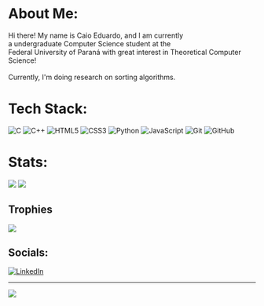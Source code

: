 # About Me:
Hi there! My name is Caio Eduardo, and I am currently<br>a undergraduate Computer Science student at the<br>Federal University of Paraná with great interest in Theoretical Computer Science!
<br><br>
Currently, I'm doing research on sorting algorithms.

# Tech Stack:
![C](https://img.shields.io/badge/c-%2300599C.svg?style=for-the-badge&logo=c&logoColor=white) ![C++](https://img.shields.io/badge/c++-%2300599C.svg?style=for-the-badge&logo=c%2B%2B&logoColor=white) ![HTML5](https://img.shields.io/badge/html5-%23E34F26.svg?style=for-the-badge&logo=html5&logoColor=white) ![CSS3](https://img.shields.io/badge/css3-%231572B6.svg?style=for-the-badge&logo=css3&logoColor=white) ![Python](https://img.shields.io/badge/python-3670A0?style=for-the-badge&logo=python&logoColor=ffdd54) ![JavaScript](https://img.shields.io/badge/javascript-%23323330.svg?style=for-the-badge&logo=javascript&logoColor=%23F7DF1E) ![Git](https://img.shields.io/badge/git-%23F05033.svg?style=for-the-badge&logo=git&logoColor=white) ![GitHub](https://img.shields.io/badge/github-%23121011.svg?style=for-the-badge&logo=github&logoColor=white)
# Stats:
![](https://github-readme-stats.vercel.app/api?username=Aushiffer&theme=tokyonight&hide_border=false&include_all_commits=false&count_private=false)
![](https://github-readme-stats.vercel.app/api/top-langs/?username=Aushiffer&theme=tokyonight&hide_border=false&include_all_commits=false&count_private=false&layout=compact)

## Trophies
![](https://github-profile-trophy.vercel.app/?username=Aushiffer&theme=tokyonight&no-frame=false&no-bg=true&margin-w=4)

## Socials:
[![LinkedIn](https://img.shields.io/badge/LinkedIn-%230077B5.svg?logo=linkedin&logoColor=white)](https://linkedin.com/in/caioefm) 

---
[![](https://visitcount.itsvg.in/api?id=Aushiffer&icon=0&color=0)](https://visitcount.itsvg.in)

<!-- Proudly created with GPRM ( https://gprm.itsvg.in ) -->
